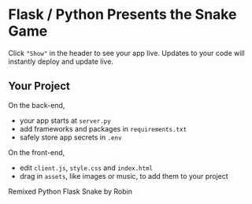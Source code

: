 Flask / Python Presents the Snake Game
======================================================

Click `"Show"` in the header to see your app live. Updates to your code will instantly deploy and update live.

Your Project
------------

On the back-end,
- your app starts at `server.py`
- add frameworks and packages in `requirements.txt`
- safely store app secrets in `.env`

On the front-end,
- edit `client.js`, `style.css` and `index.html`
- drag in `assets`, like images or music, to add them to your project


Remixed Python Flask Snake by Robin
